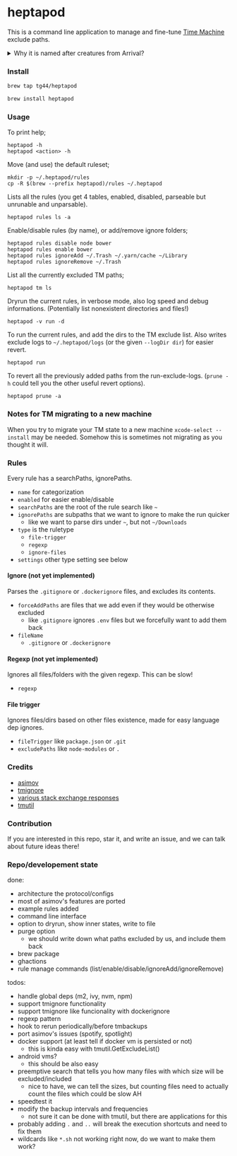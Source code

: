 # heptapod

This is a command line application to manage and fine-tune
[Time Machine](https://support.apple.com/en-us/HT201250) exclude paths.

<details>
  <summary>Why it is named after creatures from Arrival?</summary>
Heptapods are extraterrestrial species from the movie Arrival.
They are special because they have non-linear time perspective.
Their written language (Heptapod B) is basically describes 
the future and the past in the same time. Hence the name of the tool.
</details>

### Install

```sh
brew tap tg44/heptapod
```
```sh
brew install heptapod
```

### Usage

To print help;
```
heptapod -h
heptapod <action> -h
```

Move (and use) the default ruleset;
```
mkdir -p ~/.heptapod/rules
cp -R $(brew --prefix heptapod)/rules ~/.heptapod
```

Lists all the rules (you get 4 tables, enabled, disabled, parseable but unrunable and unparsable).
```
heptapod rules ls -a
```

Enable/disable rules (by name), or add/remove ignore folders;
```
heptapod rules disable node bower
heptapod rules enable bower
heptapod rules ignoreAdd ~/.Trash ~/.yarn/cache ~/Library
heptapod rules ignoreRemove ~/.Trash
```

List all the currently excluded TM paths;
```
heptapod tm ls
```

Dryrun the current rules, in verbose mode, also log speed and debug informations. (Potentially list nonexistent directories and files!)
```
heptapod -v run -d
```

To run the current rules, and add the dirs to the TM exclude list. Also writes exclude logs to `~/.heptapod/logs` (or the given `--logDir dir`) for easier revert.
```
heptapod run
```

To revert all the previously added paths from the run-exclude-logs. (`prune -h` could tell you the other useful revert options).
```
heptapod prune -a
```

### Notes for TM migrating to a new machine
When you try to migrate your TM state to a new machine
`xcode-select --install` may be needed. Somehow this is 
sometimes not migrating as you thought it will.

### Rules
Every rule has a searchPaths, ignorePaths.
 - `name` for categorization
 - `enabled` for easier enable/disable
 - `searchPaths` are the root of the rule search like `~`
 - `ignorePaths` are subpaths that we want to ignore to make the run quicker
   - like we want to parse dirs under `~`, but not `~/Downloads`
 - `type` is the ruletype
   - `file-trigger`
   - `regexp`
   - `ignore-files`
 - `settings` other type setting see below

#### Ignore (not yet implemented)
Parses the `.gitignore` or `.dockerignore` files, and excludes its contents.
 - `forceAddPaths` are files that we add even if they would be otherwise excluded
   - like `.gitignore` ignores `.env` files but we forcefully want to add them back 
 - `fileName`
   - `.gitignore` or `.dockerignore`

#### Regexp (not yet implemented)
Ignores all files/folders with the given regexp. This can be slow!
 - `regexp`

#### File trigger
Ignores files/dirs based on other files existence, made for easy language dep ignores.
 - `fileTrigger` like `package.json` or `.git`
 - `excludePaths` like `node-modules` or `.`

### Credits
 - [asimov](https://github.com/stevegrunwell/asimov)
 - [tmignore](https://github.com/samuelmeuli/tmignore)
 - [various stack exchange responses](https://superuser.com/questions/1161038/exclude-folders-by-regex-from-time-machine-backup)
 - [tmutil](https://ss64.com/osx/tmutil.html)

### Contribution
If you are interested in this repo, star it, and write an issue, and we can talk about future ideas there!


### Repo/developement state
done:
- architecture the protocol/configs
- most of asimov's features are ported
- example rules added
- command line interface
- option to dryrun, show inner states, write to file
- purge option
   - we should write down what paths excluded by us, and include them back
- brew package
- ghactions
- rule manage commands (list/enable/disable/ignoreAdd/ignoreRemove)

todos:
- handle global deps (m2, ivy, nvm, npm)
- support tmignore functionality
- support tmignore like funcionality with dockerignore
- regexp pattern
- hook to rerun periodically/before tmbackups
- port asimov's issues (spotify, spotlight)
- docker support (at least tell if docker vm is persisted or not)
   - this is kinda easy with tmutil.GetExcludeList()
- android vms?
   - this should be also easy
- preemptive search that tells you how many files with which size will be excluded/included
   - nice to have, we can tell the sizes, but counting files need to actually count the files which could be slow AH
- speedtest it
- modify the backup intervals and frequencies
   - not sure it can be done with tmutil, but there are applications for this
- probably adding `.` and `..` will break the execution shortcuts and need to fix them
- wildcards like `*.sh` not working right now, do we want to make them work?
